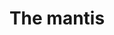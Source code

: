 ---
title: The mantis
description: Réseaux sociaux
resume:
  titre: The mantis
  court: Réseaux sociaux
identifiant:
slug:
ordre: 25
image: /img/themantis-reseaux-sociaux.jpg
i18n: fr
large: true
portfolios:
  - Marketing
  - Réseaux sociaux
link:
  external: true
  url: https://www.facebook.com/enviromantis/
draft: true
---